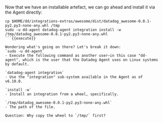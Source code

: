 Now that we have an installable artefact, we can go ahead and install it via the Agent directly:
```
cp $HOME/dd/integrations-extras/awesome/dist/datadog_awesome-0.0.1-py2.py3-none-any.whl /tmp
sudo -u dd-agent datadog-agent integration install -w /tmp/datadog_awesome-0.0.1-py2.py3-none-any.whl
```{{execute}}

Wondering what's going on there? Let's break it down:
`sudo -u dd-agent`
- Execute the following command as another user—in this case "dd-agent", which is the user that the Datadog Agent uses on Linux systems by default.

`datadog-agent integration`
- Use the "integration" sub-system available in the Agent as of v6.10.0.

`install -w`
- Install an integration from a wheel, specifically.

`/tmp/datadog_awesome-0.0.1-py2.py3-none-any.whl`
- The path of the file.

Question: Why copy the wheel to `/tmp/` first?
